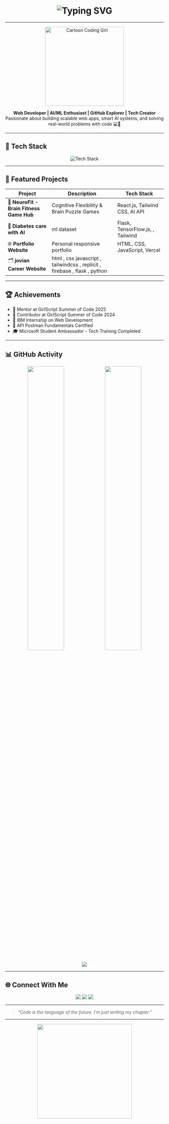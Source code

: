 <!-- Hero Banner -->
<h1 align="center">
  <img src="https://readme-typing-svg.herokuapp.com?font=Fira+Code&size=28&pause=1000&color=00FFFF&center=true&vCenter=true&width=800&lines=Hi+%F0%9F%91%8B+I'm+Anshika+Singh;Web+Developer+%7C+AI%2FML+Engineer;Open+Source+Contributor+%7C+Tech+Enthusiast" alt="Typing SVG">
</h1>

---

<!-- Profile Picture & Short Bio -->
<p align="center">
  <img src="https://i.imgur.com/yourImageId.png" width="250" alt="Cartoon Coding Girl"/>
</p>


<p align="center">
  <b>Web Developer | AI/ML Enthusiast | GitHub Explorer | Tech Creator</b>  
  <br>
  Passionate about building scalable web apps, smart AI systems, and solving real-world problems with code 💻🤖
</p>

---

<!-- Tech Stack -->
## 🚀 Tech Stack
<p align="center">
  <img src="https://skillicons.dev/icons?i=html,css,js,react,bootstrap,tailwind,nodejs,express,python,flask,git,github,mongodb,figma,vercel&perline=9" alt="Tech Stack" />
</p>

---

<!-- Projects -->
## 💼 Featured Projects

| Project | Description | Tech Stack |
|--------|-------------|------------|
| 🎯 **NeuroFit - Brain Fitness Game Hub** | Cognitive Flexibility & Brain Puzzle Games | React.js, Tailwind CSS, AI API |
| 🧠 **Diabetes care with AI** | ml dataset  | Flask, TensorFlow.js, , Tailwind |
| 🌐 **Portfolio Website** | Personal responsive portfolio | HTML, CSS, JavaScript, Vercel |
| 🗂️ **jovian Career Website** | html , css  javascript , tailwindcss , replicit , firebase , flask , python |

---

<!-- Achievements -->
## 🏆 Achievements
- 🧠 Mentor at GirlScript Summer of Code 2025
- 🌟 Contributor at GirlScript Summer of Code 2024
- 🥇 IBM Internship on Web Development
- 🏅 API Postman Fundamentals Certified
- 🎓 Microsoft Student Ambassador - Tech Training Completed

---

<!-- GitHub Stats -->
## 📊 GitHub Activity

<p align="center">
  <img src="https://github-readme-stats.vercel.app/api?username=Anshika09Singh&show_icons=true&theme=tokyonight&hide=stars" width="48%" />
  <img src="https://github-readme-streak-stats.herokuapp.com/?user=Anshika09Singh&theme=tokyonight" width="48%" />
</p>

<p align="center">
  <img src="https://github-profile-summary-cards.vercel.app/api/cards/profile-details?username=Anshika09Singh&theme=tokyonight" />
</p>

---

<!-- Let's Connect -->
## 🌐 Connect With Me

<p align="center">
  <a href="https://www.linkedin.com/in/anshika-singh09/" target="_blank"><img src="https://img.shields.io/badge/LinkedIn-0077B5?style=for-the-badge&logo=linkedin" /></a>
  <a href="https://github.com/Anshika09Singh"><img src="https://img.shields.io/badge/GitHub-171515?style=for-the-badge&logo=github&logoColor=white" /></a>
  <a href="https://anshikasingh-portfolio.vercel.app/" target="_blank"><img src="https://img.shields.io/badge/Portfolio-000?style=for-the-badge&logo=vercel&logoColor=white" /></a>
  
</p>

---

<!-- Quote -->
> _“Code is the language of the future. I’m just writing my chapter.”_

---

<!-- Footer GIF -->
<p align="center">
  <img src="https://media.giphy.com/media/26tn33aiTi1jkl6H6/giphy.gif" width="300" />
</p>

